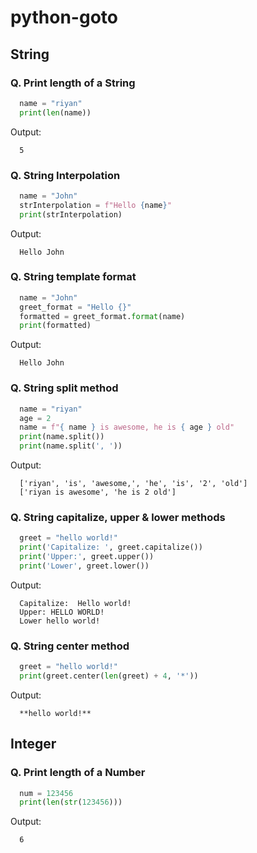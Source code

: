 # python-goto


## String

### Q. Print length of a String
```py
  name = "riyan"
  print(len(name))
```
Output:
```
  5
```

### Q. String Interpolation
```py
  name = "John"
  strInterpolation = f"Hello {name}"
  print(strInterpolation) 
```
Output:
```
  Hello John
```
### Q. String template format
```py
  name = "John"
  greet_format = "Hello {}"
  formatted = greet_format.format(name)
  print(formatted)
```
Output:
```
  Hello John
```


### Q. String split method 
```py 
  name = "riyan"
  age = 2
  name = f"{ name } is awesome, he is { age } old"
  print(name.split())
  print(name.split(', '))
```
Output:
```
  ['riyan', 'is', 'awesome,', 'he', 'is', '2', 'old']
  ['riyan is awesome', 'he is 2 old']
```


### Q. String capitalize, upper & lower methods 
```py 
  greet = "hello world!"
  print('Capitalize: ', greet.capitalize())
  print('Upper:', greet.upper())
  print('Lower', greet.lower())
```
Output:
```
  Capitalize:  Hello world!
  Upper: HELLO WORLD!
  Lower hello world!
```

### Q. String center method 
```py 
  greet = "hello world!"
  print(greet.center(len(greet) + 4, '*'))
```
Output:
```
  **hello world!**
```


## Integer
### Q. Print length of a Number
```py
  num = 123456
  print(len(str(123456)))
```
Output:
```
  6
```




